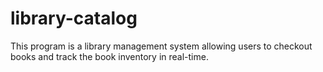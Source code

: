 # library-catalog
This program is a library management system allowing users to checkout books and track the book inventory in real-time.
